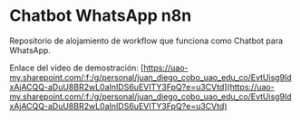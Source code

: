 # Chatbot WhatsApp n8n

Repositorio de alojamiento de workflow que funciona como Chatbot para WhatsApp.

Enlace del video de demostración: [https://uao-my.sharepoint.com/:f:/g/personal/juan_diego_cobo_uao_edu_co/EvtUisg9ldxAjACQQ-aDuU8BR2wL0aInIDS6uEVITY3FpQ?e=u3CVtd](https://uao-my.sharepoint.com/:f:/g/personal/juan_diego_cobo_uao_edu_co/EvtUisg9ldxAjACQQ-aDuU8BR2wL0aInIDS6uEVITY3FpQ?e=u3CVtd)